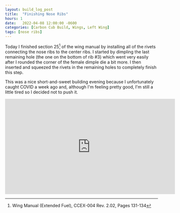 ```yaml
---
layout: build_log_post
title:  "Finishing Nose Ribs"
hours: 1
date:   2022-04-08 12:00:00 -0600
categories: [Carbon Cub Build, Wings, Left Wing]
tags: [nose ribs]
---
```


Today I finished section 25[^section-25-ref] of the wing manual by installing all of the rivets connecting the nose ribs to the center ribs. I started by dimpling the last remaining hole (the one on the bottom of rib #3) which went very easily after I rounded the corner of the female dimple die a bit more. I then inserted and squeezed the rivets in the remaining holes to completely finish this step.

This was a nice short-and-sweet building evening because I unfortunately caught COVID a week ago and, although I'm feeling pretty good, I'm still a little tired so I decided not to push it.

<iframe width="560" height="315" src="https://www.youtube.com/embed/Dp6uBSEu2bk" title="YouTube video player" frameborder="0" allow="accelerometer; autoplay; clipboard-write; encrypted-media; gyroscope; picture-in-picture" allowfullscreen></iframe>

[^section-25-ref]: Wing Manual (Extended Fuel), CCEX-004 Rev. 2.02, Pages 131-134